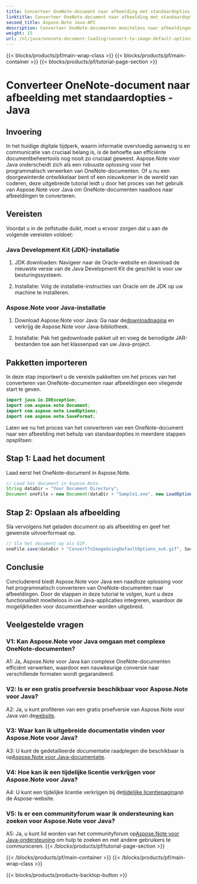 ```yaml
---
title: Converteer OneNote-document naar afbeelding met standaardopties - Java
linktitle: Converteer OneNote-document naar afbeelding met standaardopties - Java
second_title: Aspose.Note Java-API
description: Converteer OneNote-documenten moeiteloos naar afbeeldingen met Aspose.Note voor Java. Volg deze stapsgewijze zelfstudie voor een naadloze integratie.
weight: 15
url: /nl/java/onenote-document-loading/convert-to-image-default-options/
---
```


{{< blocks/products/pf/main-wrap-class >}}
{{< blocks/products/pf/main-container >}}
{{< blocks/products/pf/tutorial-page-section >}}

# Converteer OneNote-document naar afbeelding met standaardopties - Java

## Invoering

In het huidige digitale tijdperk, waarin informatie overvloedig aanwezig is en communicatie van cruciaal belang is, is de behoefte aan efficiënte documentbeheertools nog nooit zo cruciaal geweest. Aspose.Note voor Java onderscheidt zich als een robuuste oplossing voor het programmatisch verwerken van OneNote-documenten. Of u nu een doorgewinterde ontwikkelaar bent of een nieuwkomer in de wereld van coderen, deze uitgebreide tutorial leidt u door het proces van het gebruik van Aspose.Note voor Java om OneNote-documenten naadloos naar afbeeldingen te converteren.

## Vereisten

Voordat u in de zelfstudie duikt, moet u ervoor zorgen dat u aan de volgende vereisten voldoet:

### Java Development Kit (JDK)-installatie

1. JDK downloaden: Navigeer naar de Oracle-website en download de nieuwste versie van de Java Development Kit die geschikt is voor uw besturingssysteem.
   
2. Installatie: Volg de installatie-instructies van Oracle om de JDK op uw machine te installeren.

### Aspose.Note voor Java-installatie

1.  Download Aspose.Note voor Java: Ga naar de[downloadpagina](https://releases.aspose.com/note/java/) en verkrijg de Aspose.Note voor Java-bibliotheek.
   
2. Installatie: Pak het gedownloade pakket uit en voeg de benodigde JAR-bestanden toe aan het klassenpad van uw Java-project.

## Pakketten importeren

In deze stap importeert u de vereiste pakketten om het proces van het converteren van OneNote-documenten naar afbeeldingen een vliegende start te geven.

```java
import java.io.IOException;
import com.aspose.note.Document;
import com.aspose.note.LoadOptions;
import com.aspose.note.SaveFormat;
```

Laten we nu het proces van het converteren van een OneNote-document naar een afbeelding met behulp van standaardopties in meerdere stappen opsplitsen:

## Stap 1: Laad het document

Laad eerst het OneNote-document in Aspose.Note.

```java
// Laad het document in Aspose.Note.
String dataDir = "Your Document Directory";
Document oneFile = new Document(dataDir + "Sample1.one", new LoadOptions());
```

## Stap 2: Opslaan als afbeelding

Sla vervolgens het geladen document op als afbeelding en geef het gewenste uitvoerformaat op.

```java
// Sla het document op als GIF.
oneFile.save(dataDir + "ConvertToImageUsingDefaultOptions_out.gif", SaveFormat.Gif);
```

## Conclusie

Concluderend biedt Aspose.Note voor Java een naadloze oplossing voor het programmatisch converteren van OneNote-documenten naar afbeeldingen. Door de stappen in deze tutorial te volgen, kunt u deze functionaliteit moeiteloos in uw Java-applicaties integreren, waardoor de mogelijkheden voor documentbeheer worden uitgebreid.

## Veelgestelde vragen

### V1: Kan Aspose.Note voor Java omgaan met complexe OneNote-documenten?

A1: Ja, Aspose.Note voor Java kan complexe OneNote-documenten efficiënt verwerken, waardoor een nauwkeurige conversie naar verschillende formaten wordt gegarandeerd.

### V2: Is er een gratis proefversie beschikbaar voor Aspose.Note voor Java?

 A2: Ja, u kunt profiteren van een gratis proefversie van Aspose.Note voor Java van de[website](https://releases.aspose.com/).

### V3: Waar kan ik uitgebreide documentatie vinden voor Aspose.Note voor Java?

 A3: U kunt de gedetailleerde documentatie raadplegen die beschikbaar is op[Aspose.Note voor Java-documentatie](https://reference.aspose.com/note/java/).

### V4: Hoe kan ik een tijdelijke licentie verkrijgen voor Aspose.Note voor Java?

 A4: U kunt een tijdelijke licentie verkrijgen bij de[tijdelijke licentiepagina](https://purchase.aspose.com/temporary-license/)op de Aspose-website.

### V5: Is er een communityforum waar ik ondersteuning kan zoeken voor Aspose.Note voor Java?

 A5: Ja, u kunt lid worden van het communityforum op[Aspose.Note voor Java-ondersteuning](https://forum.aspose.com/c/note/28) om hulp te zoeken en met andere gebruikers te communiceren.
{{< /blocks/products/pf/tutorial-page-section >}}

{{< /blocks/products/pf/main-container >}}
{{< /blocks/products/pf/main-wrap-class >}}

{{< blocks/products/products-backtop-button >}}
